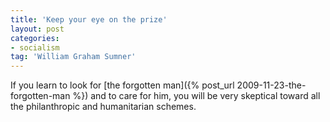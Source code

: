 ```yaml
---
title: 'Keep your eye on the prize'
layout: post
categories:
- socialism
tag: 'William Graham Sumner'
---
```


If you learn to look for [the forgotten man]({% post_url 2009-11-23-the-forgotten-man %}) and to care for him, you will be very skeptical toward all the philanthropic and humanitarian schemes.
